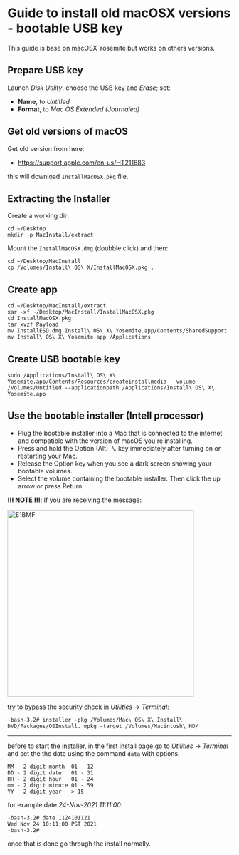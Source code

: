 # Guide to install old macOSX versions - bootable USB key
This guide is base on macOSX Yosemite but works on others versions.

## Prepare USB key
Launch *Disk Utility*, choose the USB key and *Erase*; set:
- **Name**, to *Untitled*
- **Format**, to *Mac OS Extended (Journaled)*

## Get old versions of macOS
Get old version from here:
- https://support.apple.com/en-us/HT211683

this will download `InstallMacOSX.pkg` file.

## Extracting the Installer
Create a working dir:
```
cd ~/Desktop
mkdir -p MacInstall/extract
```

Mount the `InstallMacOSX.dmg` (doubble click) and then:
```
cd ~/Desktop/MacInstall
cp /Volumes/Install\ OS\ X/InstallMacOSX.pkg .
```

## Create app
```
cd ~/Desktop/MacInstall/extract
xar -xf ~/Desktop/MacInstall/InstallMacOSX.pkg
cd InstallMacOSX.pkg
tar xvzf Payload
mv InstallESD.dmg Install\ OS\ X\ Yosemite.app/Contents/SharedSupport
mv Install\ OS\ X\ Yosemite.app /Applications
```

## Create USB bootable key
```
sudo /Applications/Install\ OS\ X\ Yosemite.app/Contents/Resources/createinstallmedia --volume /Volumes/Untitled --applicationpath /Applications/Install\ OS\ X\ Yosemite.app
```

## Use the bootable installer (Intell processor)
- Plug the bootable installer into a Mac that is connected to the internet and compatible with the version of macOS you're installing.
- Press and hold the Option (Alt) ⌥ key immediately after turning on or restarting your Mac.
- Release the Option key when you see a dark screen showing your bootable volumes.
- Select the volume containing the bootable installer. Then click the up arrow or press Return.

**!!! NOTE !!!**: If you are receiving the message:

<img width="419" alt="E1BMF" src="https://user-images.githubusercontent.com/16477095/143209841-cd807bb0-d788-4b3a-b9b9-da8a658468de.png">

try to bypass the security check in *Utilities* -> *Terminal*:
```
-bash-3.2# installer -pkg /Volumes/Mac\ OS\ X\ Install\ DVD/Packages/OSInstall. mpkg -target /Volumes/Macintosh\ HD/
```

---
before to start the installer, in the first install page go to *Utilities* -> *Terminal* and set the the date using the command `data` with options:
```
MM - 2 digit month  01 - 12
DD - 2 digit date   01 - 31
HH - 2 digit hour   01 - 24
mm - 2 digit minute 01 - 59
YY - 2 digit year   > 15
```
for example date *24-Nov-2021 11:11:00*:
```
-bash-3.2# date 1124101121
Wed Nov 24 10:11:00 PST 2021
-bash-3.2#
```

once that is done go through the install normally.
